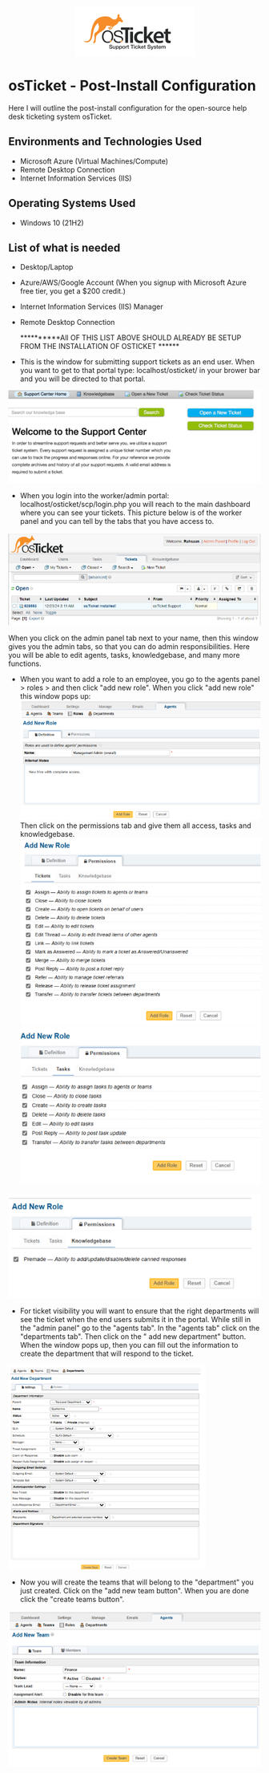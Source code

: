 <p align="center">
<img src="imagesp/Screenshot%202024-12-25%20042807.png">
</p>

<h1>osTicket - Post-Install Configuration</h1>
Here I will outline the post-install configuration for the open-source help desk ticketing system osTicket.

<h2>Environments and Technologies Used</h2>

- Microsoft Azure (Virtual Machines/Compute)
- Remote Desktop Connection
- Internet Information Services (IIS)

<h2>Operating Systems Used </h2>

- Windows 10</b> (21H2)

<h2>List of what is needed</h2>

- Desktop/Laptop
- Azure/AWS/Google Account (When you signup with Microsoft Azure free tier, you get a $200 credit.)
- Internet Information Services (IIS) Manager
- Remote Desktop Connection

  **********All OF THIS LIST ABOVE SHOULD ALREADY BE SETUP FROM THE INSTALLATION OF OSTICKET ******

- This is the window for submitting support tickets as an end user. When you want to get to that portal type: localhost/osticket/ in your brower bar and you will be directed to that portal.
<img src="imagesp/Screenshot%202024-12-26%20021148.png">

- When you login into the worker/admin portal: localhost/osticket/scp/login.php you will reach to the main dashboard where you can see your tickets. This picture below is of the worker panel and you can tell by the tabs that you have access to.
<img src="imagesp/Screenshot%202024-12-25%20043053.png">

When you click on the admin panel tab next to your name, then this window gives you the admin tabs, so that you can do admin responsibilities. Here you will be able to edit agents, tasks, knowledgebase, and many more functions.

- When you want to add a role to an employee, you go to the agents panel > roles > and then click "add new role". When you click "add new role" this window pops up:
<img src="imagesp/Screenshot%202024-12-25%20043115.png"><br>
Then click on the permissions tab and give them all access, tasks and knowledgebase.<br>
<img src="imagesp/Screenshot%202024-12-25%20043137.png"><br>
<img src="imagesp/Screenshot%202024-12-25%20043157.png"><br>
<img src="imagesp/Screenshot%202024-12-25%20043216.png">

- For ticket visibility you will want to ensure that the right departments will see the ticket when the end users submits it in the portal. While still in the "admin panel" go to the "agents tab". In the "agents tab" click on the "departments tab". Then click on the " add new department" button. When the window pops up, then you can fill out the information to create the department that will respond to the ticket.
<img src="imagesp/Screenshot%202024-12-25%20043315.png">

- Now you will create the teams that will belong to the "department" you just created. Click on the "add new team button". When you are done click the "create teams button".
<img src="imagesp/Screenshot%202024-12-25%20043405.png">








